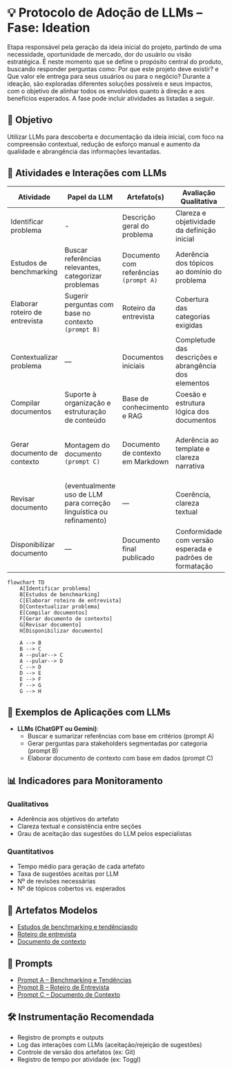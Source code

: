 # 💡 Protocolo de Adoção de LLMs – Fase: Ideation
Etapa responsável pela geração da ideia inicial do projeto, partindo de uma necessidade, oportunidade de mercado, dor do usuário ou visão estratégica. É neste momento que se define o propósito central do produto, buscando responder perguntas como: Por que este projeto deve existir? e Que valor ele entrega para seus usuários ou para o negócio? Durante a ideação, são exploradas diferentes soluções possíveis e seus impactos, com o objetivo de alinhar todos os envolvidos quanto à direção e aos benefícios esperados. A fase pode incluir atividades as listadas a seguir.

## 🎯 Objetivo
Utilizar LLMs para descoberta e documentação da ideia inicial, com foco na compreensão contextual, redução de esforço manual e aumento da qualidade e abrangência das informações levantadas.


## 📘 Atividades e Interações com LLMs

| Atividade                          | Papel da LLM                                                        | Artefato(s)                            | Avaliação Qualitativa                                                  | Avaliação Quantitativa                        |
|------------------------------------|---------------------------------------------------------------------|----------------------------------------|------------------------------------------------------------------------|------------------------------------------------|
| Identificar problema               | -                                                                   | Descrição geral do problema            | Clareza e objetividade da definição inicial                           | Tempo médio de finalização                   |
| Estudos de benchmarking            | Buscar referências relevantes, categorizar problemas                | Documento com referências `(prompt A)` | Aderência dos tópicos ao domínio do problema                         | Nº de referências válidas; tempo de extração |
| Elaborar roteiro de entrevista     | Sugerir perguntas com base no contexto `(prompt B)`                 | Roteiro da entrevista                  | Cobertura das categorias exigidas                                      | Nº de perguntas úteis aprovadas              |
| Contextualizar problema            | —                                                                   | Documentos iniciais                    | Completude das descrições e abrangência dos elementos                 | Tempo médio de consolidação                  |
| Compilar documentos                | Suporte à organização e estruturação de conteúdo                    | Base de conhecimento e RAG             | Coesão e estrutura lógica dos documentos                               | Tempo de compilação                          |
| Gerar documento de contexto        | Montagem do documento `(prompt C)`                                  | Documento de contexto em Markdown      | Aderência ao template e clareza narrativa                              | Nº de edições pós-geração; tempo de geração  |
| Revisar documento                  | (eventualmente uso de LLM para correção linguística ou refinamento) | —                                      | Coerência, clareza textual                                             | Tempo de revisão                             |
| Disponibilizar documento           | —                                                                   | Documento final publicado              | Conformidade com versão esperada e padrões de formatação              | Tempo até entrega                            |

```mermaid
flowchart TD
    A[Identificar problema]
    B[Estudos de benchmarking]
    C[Elaborar roteiro de entrevista]
    D[Contextualizar problema]
    E[Compilar documentos]
    F[Gerar documento de contexto]
    G[Revisar documento]
    H[Disponibilizar documento]

    A --> B
    B --> C
    A --pular--> C
    A --pular--> D
    C --> D
    D --> E
    E --> F
    F --> G
    G --> H
```    

## 🧠 Exemplos de Aplicações com LLMs

- **LLMs (ChatGPT ou Gemini)**:
  - Buscar e sumarizar referências com base em critérios (prompt A)
  - Gerar perguntas para stakeholders segmentadas por categoria (prompt B)
  - Elaborar documento de contexto com base em dados (prompt C)

## 📊 Indicadores para Monitoramento

### Qualitativos
- Aderência aos objetivos do artefato
- Clareza textual e consistência entre seções
- Grau de aceitação das sugestões do LLM pelos especialistas

### Quantitativos
- Tempo médio para geração de cada artefato
- Taxa de sugestões aceitas por LLM
- Nº de revisões necessárias
- Nº de tópicos cobertos vs. esperados


## 📂 Artefatos Modelos

- [Estudos de benchmarking e tendênciasdo](./artifact/ideation-reseach.md)
- [Roteiro de entrevista](./artifact/ideation-questions.md)
- [Documento de contexto](./artifact/ideation-context.md)


## 🔗 Prompts

- [Prompt A – Benchmarking e Tendências](./prompts.md)
- [Prompt B – Roteiro de Entrevista](./prompts.md)
- [Prompt C – Documento de Contexto](./prompts.md)


## 🛠️ Instrumentação Recomendada

- Registro de prompts e outputs
- Log das interações com LLMs (aceitação/rejeição de sugestões)
- Controle de versão dos artefatos (ex: Git)
- Registro de tempo por atividade (ex: Toggl)

